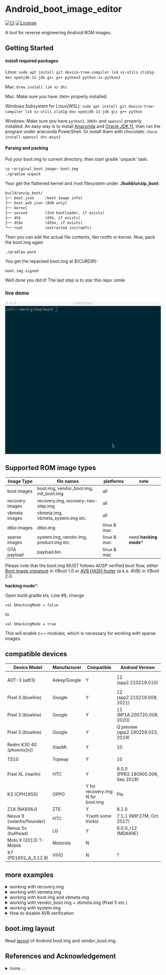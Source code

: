 # Android_boot_image_editor
[![CI](https://github.com/cfig/Android_boot_image_editor/actions/workflows/main.yml/badge.svg)](https://github.com/cfig/Android_boot_image_editor/actions/workflows/main.yml)
[![License](http://img.shields.io/:license-apache-blue.svg?style=flat-square)](http://www.apache.org/licenses/LICENSE-2.0.html)

A tool for reverse engineering Android ROM images.

## Getting Started

#### install required packages

Linux: `sudo apt install git device-tree-compiler lz4 xz-utils zlib1g-dev openjdk-11-jdk gcc g++ python3 python-is-python3`

Mac: `brew install lz4 xz dtc`

Mac: Make sure you have `JDK9+` properly installed.

Windows Subsystem for Linux(WSL): `sudo apt install git device-tree-compiler lz4 xz-utils zlib1g-dev openjdk-11-jdk gcc g++ python`

Windows: Make sure you have `python3`, `JDK9+` and `openssl` properly installed.
An easy way is to install [Anaconda](https://www.anaconda.com/products/individual#windows) and [Oracle JDK 11](https://www.oracle.com/java/technologies/javase-jdk11-downloads.html), then run the program under anaconda PowerShell.
Or install them with chocolate: `choco install openssl dtc-msys2`

#### Parsing and packing

Put your boot.img to current directory, then start gradle 'unpack' task:

```bash
cp <original_boot_image> boot.img
./gradlew unpack
```

Your get the flattened kernel and /root filesystem under **./build/unzip\_boot**:

    build/unzip_boot/
    ├── boot.json     (boot image info)
    ├── boot.avb.json (AVB only)
    ├── kernel
    ├── second        (2nd bootloader, if exists)
    ├── dtb           (dtb, if exists)
    ├── dtbo          (dtbo, if exists)
    └── root          (extracted initramfs)

Then you can edit the actual file contents, like rootfs or kernel.
Now, pack the boot.img again

    ./gradlew pack

You get the repacked boot.img at $(CURDIR):

    boot.img.signed

Well done you did it! The last step is to star this repo :smile


### live demo
<!-- ![](doc/op.gif) -->
<p align="center">
    <img src=doc/op.gif width="615" height="492">
</p>

## Supported ROM image types

| Image Type      | file names                              |  platforms    | note |
| --------------- | -----------------------------------     | ----------    | ---- |
| boot images     | boot.img, vendor_boot.img, init_boot.img|  all          | |
| recovery images | recovery.img, recovery-two-step.img     |  all          | |
| vbmeta images   | vbmeta.img, vbmeta_system.img etc.      |  all          | |
| dtbo images     | dtbo.img                                | linux & mac   | |
| sparse images   | system.img, vendor.img, product.img etc.| linux & mac   | need **hacking mode**\* |
| OTA payload     | payload.bin                             | linux & mac   | |

Please note that the boot.img MUST follows AOSP verified boot flow, either [Boot image signature](https://source.android.com/security/verifiedboot/verified-boot#signature_format) in VBoot 1.0 or [AVB HASH footer](https://android.googlesource.com/platform/external/avb/+/master/README.md#The-VBMeta-struct) (a.k.a. AVB) in VBoot 2.0.

**hacking mode**\*:

Open build.gradle.kts, Line #8, change
```
val bHackingMode = false
```
to
```
val bHackingMode = true
```
This will enable c++ modules, which is necessary for working with sparse images.

## compatible devices

| Device Model                   | Manufacturer | Compatible           | Android Version          | Note |
|--------------------------------|--------------|----------------------|--------------------------|------|
| ADT-3 (adt3)                   | Askey/Google | Y                    | 12 (spp2.210219.010)     | amlogic inside, <Br>Android TV |
| Pixel 3 (blueline)             | Google       | Y                    | 12 (spp2.210219.008, <Br>2021)| |
| Pixel 3 (blueline)             | Google       | Y                    | 11 (RP1A.200720.009, <Br>2020)| [more ...](doc/additional_tricks.md#pixel-3-blueline) |
| Pixel 3 (blueline)             | Google       | Y                    | Q preview (qpp2.190228.023, <Br>2019)| [more ...](doc/additional_tricks.md#pixel-3-blueline) |
| Redmi K30 4G (phoenix[n])      | XiaoMi       | Y                    | 10 | [verified](https://github.com/cfig/Android_boot_image_editor/issues/17#issuecomment-817169307) by @eebssk1 |
| TS10                           | Topway       | Y                    | 10                       | car headunit, @mariodantas |
| Pixel XL (marlin)              | HTC          | Y                    | 9.0.0 (PPR2.180905.006, <Br>Sep 2018)| [more ...](doc/additional_tricks.md#pixel-xl-marlin) |
| K3 (CPH1955)                   | OPPO         | Y for recovery.img<Br> N for boot.img  | Pie    | [more](doc/additional_tricks.md#k3-cph1955) |
| Z18 (NX606J)                    | ZTE          | Y                    | 8.1.0                    | [more...](doc/additional_tricks.md#nx606j) |
| Nexus 9 (volantis/flounder)    | HTC          | Y(with some tricks)  | 7.1.1 (N9F27M, Oct 2017) | [tricks](doc/additional_tricks.md#tricks-for-nexus-9volantis)|
| Nexus 5x (bullhead)            | LG           | Y                    | 6.0.0_r12 (MDA89E)       |      |
| Moto X (2013) T-Mobile         | Motorola     | N                    |                          |      |
| X7 (PD1602_A_3.12.8)           | VIVO         | N                    | ?                        | [Issue 35](https://github.com/cfig/Android_boot_image_editor/issues/35) |

## more examples
<details>
  <summary>working with recovery.img</summary>

Please remember to clean the work directory first.

```bash
rm *.img
cp <your_recovery_image> recovery.img
./gradlew unpack
./gradlew pack
```

</details>

<details>
  <summary>working with vbmeta.img</summary>


```bash
rm *.img
cp <your_vbmeta_image> vbmeta.img
./gradlew unpack
./gradlew pack
```

</details>

<details>
  <summary>working with boot.img and vbmeta.img</summary>

If your vbmeta.img contains hash of boot.img, you MUST update vbmeta image together.

```bash
rm *.img
cp <your_boot_image> boot.img
cp <your_vbmeta_image> vbmeta.img
./gradlew unpack
./gradlew pack
```
Your boot.img.signed and vbmeta.img.signd will be updated together, then you can flash them to your device.

</details>

<details>
  <summary>working with vendor_boot.img + vbmeta.img (Pixel 5 etc.)</summary>
Most devices include hash descriptor of vendor_boot.img in vbmeta.img, so if you need to modify vendor_boot.img, you need to update vbmeta.img together.

```bash
rm *.img
cp <your_vendor_boot_image> vendor_boot.img
cp <your_vbmeta_image> vbmeta.img
./gradlew unpack
./gradlew pack
./gradlew flash
```

Please note that to use 'gradle flash', your host machine must be connectted to your DUT with adb, and you already 'adb root'.

</details>

<details>
  <summary>working with system.img</summary>

First enable **hacking mode** by setting `bHackingMode = true` in file `build.gradle.kts`, then
```bash
cp <your_system_image> system.img
./gradlew unpack
```
You get `system.img.unsparse`, that's a plain ext4 filesystem data.

</details>

<details>
  <summary>How to disable AVB verification</summary>

The idea is to set flag=2 in main vbmeta.

```bash
rm *.img
cp <your_vbmeta_image> vbmeta.img
./gradlew unpack
vim -u NONE -N build/unzip_boot/vbmeta.avb.json  -c ":19s/0/2/g" -c ":wq"
./gradlew pack
```
Then flash vbmeta.img.signed to your device.

</details>

## boot.img layout
Read [layout](doc/layout.md) of Android boot.img and vendor\_boot.img.

## References and Acknowledgement
<details>
  <summary>more ...</summary>

Android version list https://source.android.com/source/build-numbers.html<br/>
Android build-numbers https://source.android.com/setup/start/build-numbers

cpio & fs\_config<br>
https://android.googlesource.com/platform/system/core<br/>
https://www.kernel.org/doc/Documentation/early-userspace/buffer-format.txt<br/>
AVB<br/>
https://android.googlesource.com/platform/external/avb/<br/>
boot\_signer<br/>
https://android.googlesource.com/platform/system/extras<br/>
mkbootimg<br/>
https://android.googlesource.com/platform/system/tools/mkbootimg/+/refs/heads/master/<br/>
boot header definition<br/>
https://android.googlesource.com/platform/system/tools/mkbootimg/+/refs/heads/master/include/bootimg/bootimg.h<br/>
kernel info extractor<br/>
https://android.googlesource.com/platform/build/+/refs/heads/master/tools/extract_kernel.py<br/>
mkdtboimg<br/>
https://android.googlesource.com/platform/system/libufdt/<br/>
libsparse<br/>
https://android.googlesource.com/platform/system/core/+/refs/heads/master/libsparse/<br/>
Android Nexus/Pixle factory images<br/>
https://developers.google.cn/android/images<br/>

This project is developed with products by Jetbrains.


<a href="https://jb.gg/OpenSource">
  <img src="https://user-images.githubusercontent.com/1133314/116802621-c076be80-ab46-11eb-8a14-9454a933de7d.png" alt="drawing" width="80">
</a>

</details>
